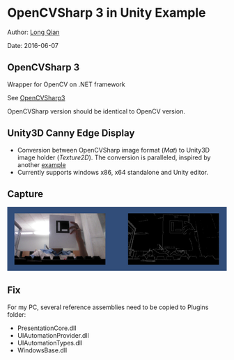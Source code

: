 OpenCVSharp 3 in Unity Example
===
Author: [Long Qian](http://longqian.me/aboutme/)

Date: 2016-06-07

## OpenCVSharp 3
Wrapper for OpenCV on .NET framework

See [OpenCVSharp3](https://github.com/shimat/opencvsharp)

OpenCVSharp version should be identical to OpenCV version.

## Unity3D Canny Edge Display
* Conversion between OpenCVSharp image format (_Mat_) to Unity3D image holder (*Texture2D*). The conversion is paralleled, inspired by another [example](https://sourceforge.net/projects/unityopencvsharpcamshift/)
* Currently supports windows x86, x64 standalone and Unity editor.

## Capture

![capture](capture.png "Capture")

## Fix
For my PC, several reference assemblies need to be copied to Plugins folder:

* PresentationCore.dll
* UIAutomationProvider.dll
* UIAutomationTypes.dll
* WindowsBase.dll
